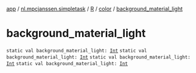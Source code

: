 [app](../../../index.md) / [nl.mpcjanssen.simpletask](../../index.md) / [R](../index.md) / [color](index.md) / [background_material_light](.)

# background_material_light

`static val background_material_light: `[`Int`](https://kotlinlang.org/api/latest/jvm/stdlib/kotlin/-int/index.html)
`static val background_material_light: `[`Int`](https://kotlinlang.org/api/latest/jvm/stdlib/kotlin/-int/index.html)
`static val background_material_light: `[`Int`](https://kotlinlang.org/api/latest/jvm/stdlib/kotlin/-int/index.html)
`static val background_material_light: `[`Int`](https://kotlinlang.org/api/latest/jvm/stdlib/kotlin/-int/index.html)